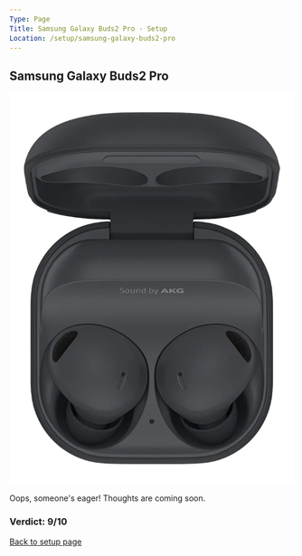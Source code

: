 ```yaml
---
Type: Page
Title: Samsung Galaxy Buds2 Pro - Setup
Location: /setup/samsung-galaxy-buds2-pro
---
```


## Samsung Galaxy Buds2 Pro

<div class="img-container-wide"> <img class="setup-image" alt="A picture of the Samsung Galaxy Buds2 Pro" src="https://raw.githubusercontent.com/george-probably/probably.blog/main/Images/setup/samsung-galaxy-buds2-pro.webp"> </div>

Oops, someone's eager! Thoughts are coming soon.

### Verdict: 9/10

[Back to setup page](/setup)